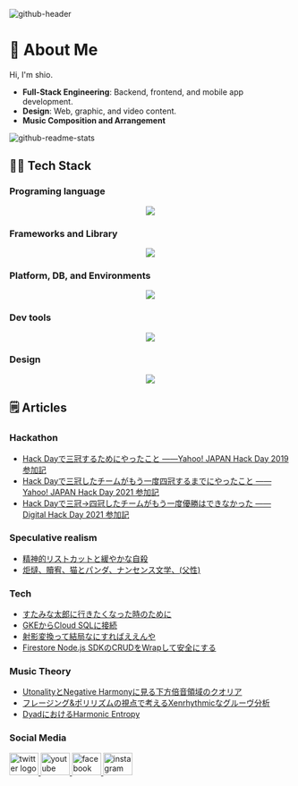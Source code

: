![github-header](https://github.com/user-attachments/assets/59965c3d-b55d-491e-88c8-8afb7d1ab43a)

# :wave: About Me

Hi, I'm shio.

- **Full-Stack Engineering**: Backend, frontend, and mobile app development.
- **Design**: Web, graphic, and video content.
- **Music Composition and Arrangement**

![github-readme-stats](https://readme-stats-seven-iota.vercel.app/api/?username=musicshio)

## :technologist: Tech Stack

### Programing language
<p align="center">
  <a href="https://skillicons.dev">
    <img src="https://skillicons.dev/icons?i=ts,js,html,css,graphql,kotlin,dart,rust,py" />
  </a>
</p>

### Frameworks and Library
<p align="center">
  <a href="https://skillicons.dev">
    <img src="https://skillicons.dev/icons?i=nestjs,nodejs,prisma,apollo,nextjs,vercel,react,flutter,jest,yarn" />
  </a>
</p>

### Platform, DB, and Environments

<p align="center">
  <a href="https://skillicons.dev">
    <img src="https://skillicons.dev/icons?i=aws,gcp,firebase,mysql,postgres,docker,kubernetes,linux,ubuntu" />
  </a>
</p>

### Dev tools

<p align="center">
  <a href="https://skillicons.dev">
    <img src="https://skillicons.dev/icons?i=git,github,githubactions,webstorm,idea,clion,pycharm,androidstudio" />
  </a>
</p>

### Design

<p align="center">
  <a href="https://skillicons.dev">
    <img src="https://skillicons.dev/icons?i=ai,ps,pr,ae,blender,figma" />
  </a>
</p>


## :spiral_notepad: Articles

### Hackathon
- [Hack Dayで三冠するためにやったこと ——Yahoo! JAPAN Hack Day 2019 参加記](https://note.com/music_shio/n/n24d621d10eb5)
- [Hack Dayで三冠したチームがもう一度四冠するまでにやったこと ——Yahoo! JAPAN Hack Day 2021 参加記](https://note.com/music_shio/n/n4d7fee947d2f)
- [Hack Dayで三冠→四冠したチームがもう一度優勝はできなかった ——Digital Hack Day 2021 参加記](https://note.com/music_shio/n/nee548f748eb3)

### Speculative realism
- [精神的リストカットと緩やかな自殺](https://note.com/music_shio/n/nbd65ed983b10)   
- [炬燵、贖宥、猫とパンダ、ナンセンス文学、(父性)](https://note.com/music_shio/n/ne77c48c6f2d0)

### Tech
- [すたみな太郎に行きたくなった時のために](https://zenn.dev/music_shio/articles/5de4f35b726f0f)
- [GKEからCloud SQLに接続](https://zenn.dev/music_shio/articles/f2fb2e60e1ba15)
- [射影変換って結局なにすればええんや](https://qiita.com/music_shio/items/8db4a047f3e62ab0ca07)
- [Firestore Node.js SDKのCRUDをWrapして安全にする](https://zenn.dev/music_shio/articles/ddc46e0bb7bce0)

### Music Theory
- [UtonalityとNegative Harmonyに見る下方倍音領域のクオリア](https://youtu.be/aqEWus3q_mU)
- [フレージング&ポリリズムの視点で考えるXenrhythmicなグルーヴ分析](https://youtu.be/29T9H3LyvFo)
- [DyadにおけるHarmonic Entropy](https://zenn.dev/music_shio/articles/79f86f0c9c8e34)

### Social Media
<div align="left">
  <a href="https://x.com/music_shio" target="_blank">
    <img src="https://raw.githubusercontent.com/maurodesouza/profile-readme-generator/master/src/assets/icons/social/twitter/default.svg" width="52" height="40" alt="twitter logo"  />
  </a>
  <a href="https://www.youtube.com/@music_shio" target="_blank">
    <img src="https://raw.githubusercontent.com/maurodesouza/profile-readme-generator/master/src/assets/icons/social/youtube/default.svg" width="52" height="40" alt="youtube logo"  />
  </a>
  <a href="https://www.facebook.com/music.shio/" target="_blank">
    <img src="https://raw.githubusercontent.com/maurodesouza/profile-readme-generator/master/src/assets/icons/social/facebook/default.svg" width="52" height="40" alt="facebook logo"  />
  </a>
  <a href="https://www.instagram.com/music_shio/" target="_blank">
    <img src="https://raw.githubusercontent.com/maurodesouza/profile-readme-generator/master/src/assets/icons/social/instagram/default.svg" width="52" height="40" alt="instagram logo"  />
  </a>
</div>
